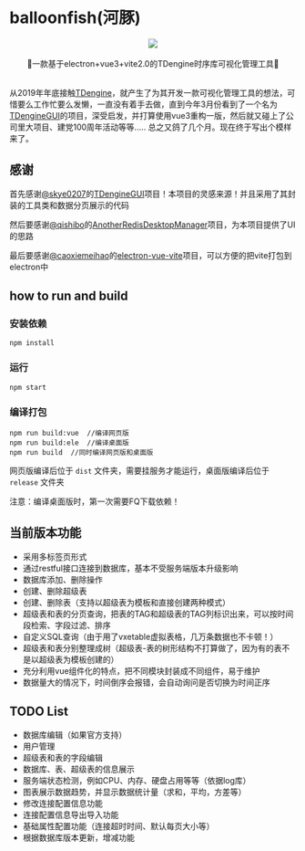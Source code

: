 # balloonfish(河豚)

<div align="center">
<img src="https://www.hualigs.cn/image/60eff6950916d.jpg"/>
</div>
<br/>
<div align="center">
🚀一款基于electron+vue3+vite2.0的TDengine时序库可视化管理工具🚀
</div>
<br/>

从2019年年底接触[TDengine](https://github.com/taosdata/TDengine)，就产生了为其开发一款可视化管理工具的想法，可惜要么工作忙要么发懒，一直没有着手去做，直到今年3月份看到了一个名为[TDengineGUI](https://github.com/skye0207/TDengineGUI)的项目，深受启发，并打算使用vue3重构一版，然后就又碰上了公司里大项目、建党100周年活动等等..... 总之又鸽了几个月。现在终于写出个模样来了。

## 感谢

首先感谢[@skye0207](https://github.com/skye0207)的[TDengineGUI](https://github.com/skye0207/TDengineGUI)项目！本项目的灵感来源！并且采用了其封装的工具类和数据分页展示的代码

然后要感谢[@qishibo](https://github.com/qishibo)的[AnotherRedisDesktopManager](https://github.com/qishibo/AnotherRedisDesktopManager)项目，为本项目提供了UI的思路

最后要感谢[@caoxiemeihao](https://github.com/caoxiemeihao)的[electron-vue-vite](https://github.com/caoxiemeihao/electron-vue-vite)项目，可以方便的把vite打包到electron中

## how to run and build

### 安装依赖

```
npm install
```

### 运行

```
npm start
```

### 编译打包

```
npm run build:vue  //编译网页版
npm run build:ele  //编译桌面版
npm run build  //同时编译网页版和桌面版
```

网页版编译后位于 `dist` 文件夹，需要挂服务才能运行，桌面版编译后位于 `release` 文件夹

注意：编译桌面版时，第一次需要FQ下载依赖！

## 当前版本功能

* 采用多标签页形式
* 通过restful接口连接到数据库，基本不受服务端版本升级影响
* 数据库添加、删除操作
* 创建、删除超级表
* 创建、删除表（支持以超级表为模板和直接创建两种模式）
* 超级表和表的分页查询，把表的TAG和超级表的TAG列标识出来，可以按时间段检索、字段过滤、排序
* 自定义SQL查询（由于用了vxetable虚拟表格，几万条数据也不卡顿！）
* 超级表和表分别整理成树（超级表-表的树形结构不打算做了，因为有的表不是以超级表为模板创建的）
* 充分利用vue组件化的特点，把不同模块封装成不同组件，易于维护
* 数据量大的情况下，时间倒序会报错，会自动询问是否切换为时间正序

## TODO List

* 数据库编辑（如果官方支持）
* 用户管理
* 超级表和表的字段编辑
* 数据库、表、超级表的信息展示
* 服务端状态检测，例如CPU、内存、硬盘占用等等（依据log库）
* 图表展示数据趋势，并显示数据统计量（求和，平均，方差等）
* 修改连接配置信息功能
* 连接配置信息导出导入功能
* 基础属性配置功能（连接超时时间、默认每页大小等）
* 根据数据库版本更新，增减功能
